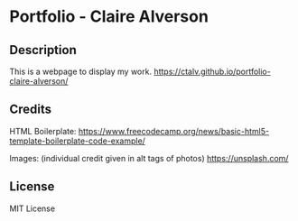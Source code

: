 # Portfolio - Claire Alverson

## Description

This is a webpage to display my work. https://ctalv.github.io/portfolio-claire-alverson/


## Credits

HTML Boilerplate: https://www.freecodecamp.org/news/basic-html5-template-boilerplate-code-example/

Images: (individual credit given in alt tags of photos) https://unsplash.com/ 

## License

MIT License

